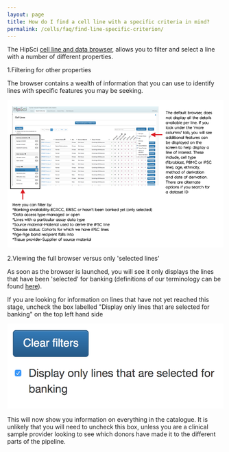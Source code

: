 ```yaml
---
layout: page
title: How do I find a cell line with a specific criteria in mind?
permalink: /cells/faq/find-line-specific-criterion/
---
```


The HipSci [cell line and data browser](/lines/#/lines), allows you to filter and select a line with a number of different properties. 


1.Filtering for other properties

The browser contains a wealth of information that you can use to identify lines with specific features you may be seeking.
  
<img src="/img/cellfaq2.png" class="faqimage">

2.Viewing the full browser versus only 'selected lines'

As soon as the browser is launched, you will see it only displays the lines that have been 'selected' for banking (definitions of our terminology can be found <a href="/cells/faq/abbreviations-cell-browser" data-featherlight="ajax">here</a>).

If you are looking for information on lines that have not yet reached this stage, uncheck the box labelled "Display only lines that are selected for banking" on the top left hand side 

<img src="/img/cellfaq3.png" class="faqimage">

This will now show you information on everything in the catalogue. It is unlikely that you will need to uncheck this box, unless you are a clinical sample provider looking to see which donors have made it to the different parts of the pipeline.
